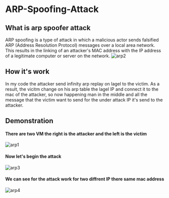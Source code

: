 # ARP-Spoofing-Attack
## What is arp spoofer attack
ARP spoofing is a type of attack in which a malicious actor sends falsified ARP (Address Resolution Protocol) messages over a local area network. This results in the linking of an attacker's MAC address with the IP address of a legitimate computer or server on the network.
![arp2](https://user-images.githubusercontent.com/72939664/164459040-e24ad396-16ce-46fe-b5f3-c56386d9184b.png)

## How it's work 
In my code the attacker send infinity arp replay on lagel to the victim. As a result, the vicitm change on his arp table the lagel IP and connect it to the mac of the attacker, so now happening man in the middle and all the message that the victim want to send for the under attack IP it's send to the attacker.

## Demonstration
#### There are two VM the right is the attacker and the left is the victim
![arp1](https://user-images.githubusercontent.com/72939664/164455115-fadf52c0-31a5-4bff-8392-656d3c61716a.png)

#### Now let's begin the attack
![arp3](https://user-images.githubusercontent.com/72939664/164459252-e8d37352-06dc-42c1-857b-68d01786ae6e.png)

#### We can see for the attack work for two diffrent IP there same mac address
![arp4](https://user-images.githubusercontent.com/72939664/164459509-a3fbb074-57dc-44ae-80a7-f70028764652.png)
